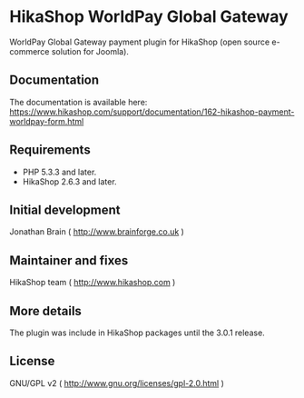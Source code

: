 
# HikaShop WorldPay Global Gateway

WorldPay Global Gateway payment plugin for HikaShop (open source e-commerce solution for Joomla).

## Documentation
The documentation is available here: https://www.hikashop.com/support/documentation/162-hikashop-payment-worldpay-form.html

## Requirements
- PHP 5.3.3 and later.
- HikaShop 2.6.3 and later.

## Initial development 
Jonathan Brain ( http://www.brainforge.co.uk )

## Maintainer and fixes
HikaShop team ( http://www.hikashop.com )

## More details
The plugin was include in HikaShop packages until the 3.0.1 release.

## License
GNU/GPL v2 ( http://www.gnu.org/licenses/gpl-2.0.html )
